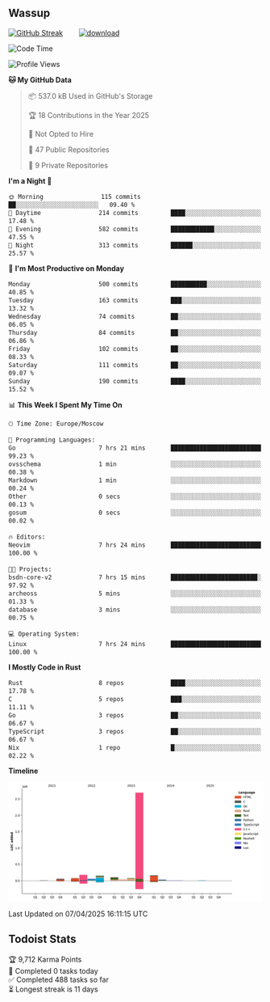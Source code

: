 ## Wassup

<!--
-->

[![GitHub Streak](http://github-readme-streak-stats.herokuapp.com?user=archeoss&theme=shades-of-purple&hide_border=true&date_format=j%20M%5B%20Y%5D)](https://git.io/streak-stats)&nbsp;&nbsp;&nbsp;&nbsp;&nbsp;&nbsp;&nbsp;&nbsp;[![download](https://user-images.githubusercontent.com/68448737/147796309-d8b65b1d-4dde-40d9-b03a-2b42aaa6cd43.jpeg)
](http://bmstu.ru/)

<!--START_SECTION:waka-->
![Code Time](http://img.shields.io/badge/Code%20Time-3%2C869%20hrs%2034%20mins-blue)

![Profile Views](http://img.shields.io/badge/Profile%20Views-0-blue)

**🐱 My GitHub Data** 

> 📦 537.0 kB Used in GitHub's Storage 
 > 
> 🏆 18 Contributions in the Year 2025
 > 
> 🚫 Not Opted to Hire
 > 
> 📜 47 Public Repositories 
 > 
> 🔑 9 Private Repositories 
 > 
**I'm a Night 🦉** 

```text
🌞 Morning                115 commits         ██░░░░░░░░░░░░░░░░░░░░░░░   09.40 % 
🌆 Daytime                214 commits         ████░░░░░░░░░░░░░░░░░░░░░   17.48 % 
🌃 Evening                582 commits         ████████████░░░░░░░░░░░░░   47.55 % 
🌙 Night                  313 commits         ██████░░░░░░░░░░░░░░░░░░░   25.57 % 
```
📅 **I'm Most Productive on Monday** 

```text
Monday                   500 commits         ██████████░░░░░░░░░░░░░░░   40.85 % 
Tuesday                  163 commits         ███░░░░░░░░░░░░░░░░░░░░░░   13.32 % 
Wednesday                74 commits          ██░░░░░░░░░░░░░░░░░░░░░░░   06.05 % 
Thursday                 84 commits          ██░░░░░░░░░░░░░░░░░░░░░░░   06.86 % 
Friday                   102 commits         ██░░░░░░░░░░░░░░░░░░░░░░░   08.33 % 
Saturday                 111 commits         ██░░░░░░░░░░░░░░░░░░░░░░░   09.07 % 
Sunday                   190 commits         ████░░░░░░░░░░░░░░░░░░░░░   15.52 % 
```


📊 **This Week I Spent My Time On** 

```text
🕑︎ Time Zone: Europe/Moscow

💬 Programming Languages: 
Go                       7 hrs 21 mins       █████████████████████████   99.23 % 
ovsschema                1 min               ░░░░░░░░░░░░░░░░░░░░░░░░░   00.38 % 
Markdown                 1 min               ░░░░░░░░░░░░░░░░░░░░░░░░░   00.24 % 
Other                    0 secs              ░░░░░░░░░░░░░░░░░░░░░░░░░   00.13 % 
gosum                    0 secs              ░░░░░░░░░░░░░░░░░░░░░░░░░   00.02 % 

🔥 Editors: 
Neovim                   7 hrs 24 mins       █████████████████████████   100.00 % 

🐱‍💻 Projects: 
bsdn-core-v2             7 hrs 15 mins       ████████████████████████░   97.92 % 
archeoss                 5 mins              ░░░░░░░░░░░░░░░░░░░░░░░░░   01.33 % 
database                 3 mins              ░░░░░░░░░░░░░░░░░░░░░░░░░   00.75 % 

💻 Operating System: 
Linux                    7 hrs 24 mins       █████████████████████████   100.00 % 
```

**I Mostly Code in Rust** 

```text
Rust                     8 repos             ████░░░░░░░░░░░░░░░░░░░░░   17.78 % 
C                        5 repos             ███░░░░░░░░░░░░░░░░░░░░░░   11.11 % 
Go                       3 repos             ██░░░░░░░░░░░░░░░░░░░░░░░   06.67 % 
TypeScript               3 repos             ██░░░░░░░░░░░░░░░░░░░░░░░   06.67 % 
Nix                      1 repo              █░░░░░░░░░░░░░░░░░░░░░░░░   02.22 % 
```



**Timeline**

![Lines of Code chart](https://raw.githubusercontent.com/archeoss/archeoss/master/assets/bar_graph.png)


 Last Updated on 07/04/2025 16:11:15 UTC
<!--END_SECTION:waka-->

## Todoist Stats

<!-- TODO-IST:START -->
🏆  9,712 Karma Points           
🌸  Completed 0 tasks today           
✅  Completed 488 tasks so far           
⏳  Longest streak is 11 days
<!-- TODO-IST:END -->
